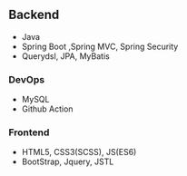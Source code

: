 ## Backend
- Java
- Spring Boot ,Spring MVC, Spring Security
- Querydsl, JPA, MyBatis

### DevOps
- MySQL
- Github Action
### Frontend
- HTML5, CSS3(SCSS), JS(ES6)
- BootStrap, Jquery, JSTL
